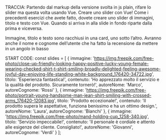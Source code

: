 TRACCIA:
Partendo dal markup della versione svolta in js plain, rifare lo slider ma questa volta usando Vue. 
Creare uno slider con Vue!
Come i precedenti esercizi che avete fatto, dovete creare uno slider di immagini, titolo e testo con Vue.
Quando si arriva in alla slide in fondo riparte dalla prima e viceversa.

Immagine, titolo e testo sono racchiusi in una card, uno sotto l’altro.
Avranno anche il nome e cognome dell’utente che ha fatto la recensione da mettere in un angolo in basso

START CODE:
const slides = [
    {
        immagine: 'https://img.freepik.com/free-photo/close-up-friendly-looking-happy-positive-lucky-young-female-wearing-checked-shirt-t-shirt-smiling-broadly-delighted-feeling-awesome-joyful-day-enjoying-life-standing-white-background_176420-34722.jpg',
        titolo: 'Esperienza fantastica!',
        contenuto: 'Ho apprezzato molto il servizio e la qualità del prodotto. Sicuramente tornerò!',
        autoreNome: 'Marco',
        autoreCognome: 'Rossi'
    },
    {
        immagine: 'https://img.freepik.com/free-photo/portrait-young-handsome-man-jean-shirt-smiling-with-crossed-arms_176420-12083.jpg',
        titolo: 'Prodotto eccezionale!',
        contenuto: 'Il prodotto supera le aspettative, funziona benissimo e ha un ottimo design.',
        autoreNome: 'Laura',
        autoreCognome: 'Bianchi'
    },
    {
        immagine: 'https://img.freepik.com/free-photo/mand-holding-cup_1258-340.jpg',
        titolo: 'Servizio impeccabile!',
        contenuto: 'Il personale è cordiale e attento alle esigenze del cliente. Consigliato!',
        autoreNome: 'Giovanni',
        autoreCognome: 'Verdi'
    }
];
